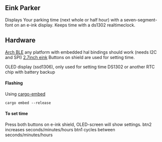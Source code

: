 ## Eink Parker
Displays Your parking time (next whole or half hour) with a seven-segment-font on 
an e-ink display. Keeps time with a ds1302 realtimeclock.

## Hardware

[Arch BLE](https://wiki.seeedstudio.com/Arch_BLE/) any platform with embedded hal bindings should work (needs I2C and SPI)
[2.7inch eink](https://wiki.seeedstudio.com/2.7inch-Triple-Color-E-Ink-Shield-for-Arduino/)
Buttons on shield are used for setting time.

OLED display (ssd1306), only used for setting time
DS1302 or another RTC chip with battery backup


#### Flashing
Using [cargo-embed](https://probe.rs/docs/tools/cargo-embed/)

    cargo embed --release

#### To set time
Press both buttons on e-ink shield, OLED-screen will show settings.
btn2 increases seconds/minutes/hours
btn1 cycles between seconds/minutes/hours

